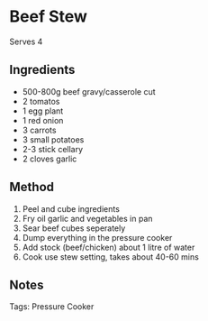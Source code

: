 # Beef Stew

Serves 4


## Ingredients

* 500-800g beef gravy/casserole cut
* 2 tomatos
* 1 egg plant
* 1 red onion
* 3 carrots
* 3 small potatoes
* 2-3 stick cellary
* 2 cloves garlic


## Method

1. Peel and cube ingredients
2. Fry oil garlic and vegetables in pan
3. Sear beef cubes seperately
4. Dump everything in the pressure cooker
5. Add stock (beef/chicken) about 1 litre of water
6. Cook use stew setting, takes about 40-60 mins


## Notes

Tags: Pressure Cooker